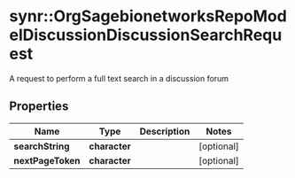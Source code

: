 # synr::OrgSagebionetworksRepoModelDiscussionDiscussionSearchRequest

A request to perform a full text search in a discussion forum

## Properties
Name | Type | Description | Notes
------------ | ------------- | ------------- | -------------
**searchString** | **character** |  | [optional] 
**nextPageToken** | **character** |  | [optional] 


